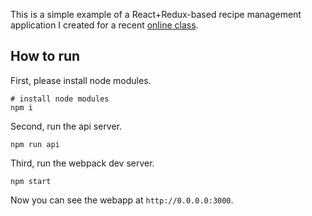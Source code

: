 This is a simple example of a React+Redux-based recipe management application I created for a recent
[online class](https://www.codementor.io/classes/learn-reactjs-and-redux-live).

## How to run
First, please install node modules.
```
# install node modules
npm i
```
Second, run the api server.
```
npm run api
```
Third, run the webpack dev server.
```
npm start
```
Now you can see the webapp at `http://0.0.0.0:3000`.
